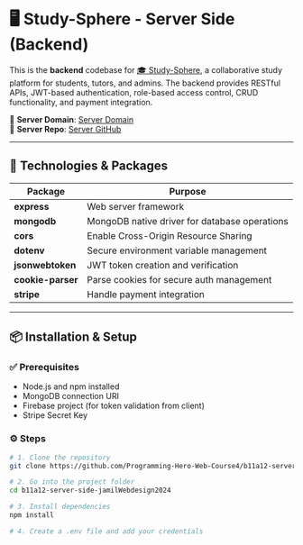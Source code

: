 # 🖥️ Study-Sphere - Server Side (Backend)

This is the **backend** codebase for [🎓 Study-Sphere](https://study-sphere-fb1d4.web.app), a collaborative study platform for students, tutors, and admins. The backend provides RESTful APIs, JWT-based authentication, role-based access control, CRUD functionality, and payment integration.

📁 **Server Domain**: [Server Domain](https://studys-phere-server.vercel.app)  
📁 **Server Repo**: [Server GitHub](https://github.com/Programming-Hero-Web-Course4/b11a12-server-side-jamilWebdesign2024)

---

## 🚀 Technologies & Packages

| Package           | Purpose                                         |
|-------------------|-------------------------------------------------|
| **express**       | Web server framework                            |
| **mongodb**       | MongoDB native driver for database operations   |
| **cors**          | Enable Cross-Origin Resource Sharing            |
| **dotenv**        | Secure environment variable management          |
| **jsonwebtoken**  | JWT token creation and verification              |
| **cookie-parser** | Parse cookies for secure auth management        |
| **stripe**        | Handle payment integration                      |

---

## 📦 Installation & Setup

### ✅ Prerequisites

- Node.js and npm installed
- MongoDB connection URI
- Firebase project (for token validation from client)
- Stripe Secret Key

### ⚙️ Steps

```bash
# 1. Clone the repository
git clone https://github.com/Programming-Hero-Web-Course4/b11a12-server-side-jamilWebdesign2024.git

# 2. Go into the project folder
cd b11a12-server-side-jamilWebdesign2024

# 3. Install dependencies
npm install

# 4. Create a .env file and add your credentials
